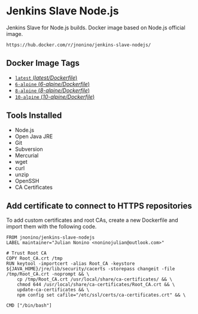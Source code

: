 # Jenkins Slave Node.js #

Jenkins Slave for Node.js builds. Docker image based on Node.js official image.

	https://hub.docker.com/r/jnonino/jenkins-slave-nodejs/

## Docker Image Tags ##

-	[`latest` (*latest/Dockerfile*)](https://github.com/jnonino/jenkins-slave-nodejs/blob/master/latest/Dockerfile)
-	[`6-alpine` (*6-alpine/Dockerfile*)](https://github.com/jnonino/jenkins-slave-nodejs/blob/master/6-alpine/Dockerfile)
-	[`8-alpine` (*8-alpine/Dockerfile*)](https://github.com/jnonino/jenkins-slave-nodejs/blob/master/8-alpine/Dockerfile)
-	[`10-alpine` (*10-alpine/Dockerfile*)](https://github.com/jnonino/jenkins-slave-nodejs/blob/master/10-alpine/Dockerfile)

## Tools Installed ##

- Node.js
- Open Java JRE
- Git
- Subversion
- Mercurial
- wget
- curl
- unzip
- OpenSSH
- CA Certificates

## Add certificate to connect to HTTPS repositories

To add custom certificates and root CAs, create a new Dockerfile and import them with the following code.

	FROM jnonino/jenkins-slave-nodejs
	LABEL maintainer="Julian Nonino <noninojulian@outlook.com>"

	# Trust Root CA
	COPY Root_CA.crt /tmp
	RUN keytool -importcert -alias Root_CA -keystore ${JAVA_HOME}/jre/lib/security/cacerts -storepass changeit -file /tmp/Root_CA.crt -noprompt && \
		cp /tmp/Root_CA.crt /usr/local/share/ca-certificates/ && \
		chmod 644 /usr/local/share/ca-certificates/Root_CA.crt && \
		update-ca-certificates && \
		npm config set cafile="/etc/ssl/certs/ca-certificates.crt" && \

	CMD ["/bin/bash"]